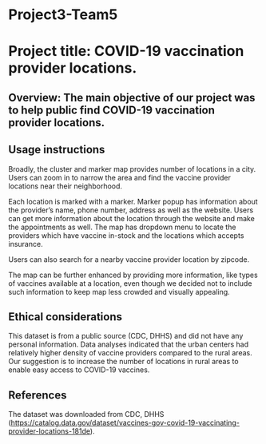 # Project3-Team5

# Project title: COVID-19 vaccination provider locations.

## Overview: The main objective of our project was to help public find COVID-19 vaccination provider locations. 


## Usage instructions
Broadly, the cluster and marker map provides number of locations in a city. Users can zoom in to narrow the area and find the vaccine provider locations near their neighborhood.

Each location is marked with a marker. Marker popup has information about the provider’s name, phone number, address as well as the website. Users can get more information about the location through the website and make the appointments as well.
The map has dropdown menu to locate the providers which have vaccine in-stock and the locations which accepts insurance.

Users can also search for a nearby vaccine provider location by zipcode.

The map can be further enhanced by providing more information, like types of vaccines available at a location, even though we decided not to include such information to keep map less crowded and visually appealing.

## Ethical considerations
This dataset is from a public source (CDC, DHHS) and did not have any personal information. 
Data analyses indicated that the urban centers had relatively higher density of vaccine providers compared to the rural areas. Our suggestion is to increase the number of locations in rural areas to enable easy access to COVID-19 vaccines. 

## References
 The dataset was downloaded from CDC, DHHS (https://catalog.data.gov/dataset/vaccines-gov-covid-19-vaccinating-provider-locations-181de). 
